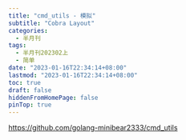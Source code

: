```yaml
---
title: "cmd_utils - 模拟"
subtitle: "Cobra Layout"
categories:
  - 半月刊
tags:
  - 半月刊202302上
  - 简单
date: "2023-01-16T22:34:14+08:00"
lastmod: "2023-01-16T22:34:14+08:00"
toc: true
draft: false
hiddenFromHomePage: false
pinTop: true
---
```




https://github.com/golang-minibear2333/cmd_utils

